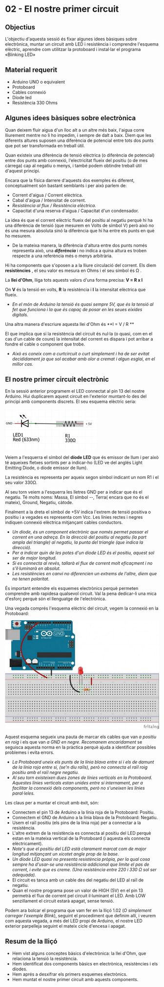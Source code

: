 # 02 - El nostre primer circuit

[img1]: ./Imatges/ard_02_01.png "Esquema elèctric"
[img2]: ./Imatges/ard_02_02.jpg "Esquema de muntatge"

## Objectius

L'objectiu d'aquesta sessió és fixar algunes idees bàsiques sobre electrònica, muntar un circuit amb LED i resistència i comprendre l'esquema elèctric, aprendre com utilitzar la protoboard i instal·lar el programa «Blinking LED»

## Material requerit

- Arduino UNO o equivalent
- Protoboard
- Cables connexió
- Díode led
- Resistència 330 Ohms

## Algunes idees bàsiques sobre electrònica

Quan deixem fluir aigua d'un lloc alt a un altre més baix, l'aigua corre lliurement mentre no li ho impedim, i sempre de dalt a baix. Diem que les diferents altures suposen una diferència de potencial entre tots dos punts que pot ser transformada en treball útil.

Quan existeix una diferència de tensió elèctrica (o diferència de potencial) entre dos punts amb connexió, l'electricitat flueix del positiu (o de mes càrrega) cap al negatiu o menys, i també podem obtindre treball útil d'aquest principi.

Encara que la física darrere d'aquests dos exemples és diferent, conceptualment són bastant semblants i per això parlem de:

- Corrent d'aigua / Corrent elèctrica.
- Cabal d'aigua / Intensitat de corrent.
- _Resistència al flux / Resistència elèctrica._
- Capacitat d'una reserva d'aigua / Capacitat d'un condensador.

La idea és que el corrent elèctric flueix del positiu al negatiu perquè hi ha una diferència de tensió (que mesurem en Volts de símbol V) però això no és una mesura absoluta sinó la diferència que hi ha entre els punts en què ho mesurem.

- De la mateixa manera, la diferència d'altura entre dos punts només representa això, una **_diferència_** i no indica a quina altura es troben respecte a una referència més o menys arbitrària.

Hi ha components que s'oposen a a la lliure circulació del corrent. Els diem **resistències** , el seu valor es mesura en Ohms i el seu símbol és Ω .

La **llei d'Ohm**, lliga tots aquests valors d'una forma precisa: **V = R x I**

On **V** és la tensió en volts, **R** la resistència i **I** la intensitat elèctrica que flueix.

- _En el món de Arduino la tensió és quasi sempre 5V, que és la tensió al fet que funciona i la que és capaç de posar en les seues eixides digitals._

Una altra manera d'escriure aquesta llei d'Ohm és **I = V / R **

El que implica que si la resistència del circuit és nul·la (o quasi, com en el cas d'un cable de coure) la intensitat del corrent es dispara i pot arribar a fondre el cable o component que trobe.

- _Això es coneix com a curtcircuit o curt simplement i ha de ser evitat decididament ja que sol acabar amb olor a cremat i algun esglai, en el millor cas._

## El nostre primer circuit electrònic

En la sessió anterior programem el LED connectat al pin 13 del nostre Arduino. Hui duplicarem aquest circuit en l'exterior muntant-lo des del principi amb components discrets. El seu esquema elèctric seria:

![Esquema elèctric][img1]

Veiem a l'esquerra el símbol del **díode LED** que és emissor de llum i per això té aqueixes fletxes sortints per a indicar-ho (LED ve del anglés Light Emitting Diode, o díode emissor de llum).

La resistència es representa per aqueix segon símbol indicant un nom R1 i el seu valor 330Ω.

Al seu torn veiem a l'esquerra les lletres GND per a indicar que és el negatiu. Té molts noms: Massa, El símbol --, Terra( encara que no és el mateix), Ground, Negatiu, càtode.

Finalment a la dreta el símbol de +5V indica l'extrem de tensió positiva o positiu i a vegades es representa com Vcc. Les línies rectes i negres indiquen connexió elèctrica mitjançant cables conductors.

- _Un díode, és un component electrònic que només permet passar el corrent en una adreça. En la direcció del positiu al negatiu (la part ampla del triangle) al negatiu, la punta del triangle (que indica la direcció)._
- _Per a indicar quin de les potes d'un díode LED és el positiu, aquest sol ser de major longitud._
- _Si es connecta al revés, tallarà el flux de corrent molt eficaçment i no s'il·luminarà en absolut._
- _Les resistències en canvi no diferencien un extrems de l'altre, diem que no tenen polaritat._

És important entendre els esquemes electrònics perquè permeten comprendre amb rapidesa qualsevol circuit. Val la pena dedicar-li una mica d'esforç perquè són el llenguatge de l'electrònica.

Una vegada comprés l'esquema elèctric del circuit, vegem la connexió en la Protoboard:

![Esquema de muntatge][img2]

Aquest esquema segueix una pauta de marcar els cables que van _a positiu en roig_ i els que van _a GND en negre_. _Recomanem encaridament_ se seguisca aquesta norma en la pràctica perquè ajuda a identificar possibles problemes i evita errors.

- _La Protoboard uneix els punts de la línia blava entre si i els de damunt de la línia roja entre si, (se'n diu raïls), però no connecta el raïl roig positiu amb el raïl negre negatiu._
- _Al seu torn existeixen dues zones de línies verticals en la Protoboard. Aquestes línies verticals estan unides entre si internament, per a facilitar la connexió dels components, però no s'uneixen les línies paral·leles._

Les claus per a muntar el circuit amb èxit, són:

- Connectem el pin 13 de Arduino a la línia roja de la Protoboard: Positiu.
- Connectem el GND de Arduino a la línia blava de la Protoboard: Negatiu.
- Usem el raïl positiu (els pins de la línia roja) per a connectar a la resistència.
- L'altre extrem de la resistència es connecta al positiu del LED perquè estan en la mateixa vertical de la Protoboard (i aquesta els connecta elèctricament).
- _Note's que el positiu del LED està clarament marcat com de major longitud mitjançant un xicotet angle prop de la base_.
- _Un díode LED quasi no presenta resistència pròpia, per la qual cosa sempre ha d'usar-se una resistència addicional que limite el pas de corrent, i evite que es creme. (Una resistència entre 220 i 330 Ω sol ser adequada)._
- El circuit es tanca amb un cable des del negatiu del LED al raïl de negatiu.
- Quan el nostre programa pose un valor de HIGH (5V) en el pin 13 permetrà el flux de corrent pel circuit il·luminant el LED. Amb LOW senzillament el circuit estarà apagat, sense tensió.

Podem ara bolcar el programa que vam fer en la lliçó 1.02 (_O simplement carregar l'exemple Blink_), seguint el procediment que definim allí, i veurem com aquesta vegada, a més del LED propi de Arduino, el nostre LED exterior parpelleja seguint el mateix cicle d'encesa i apagat.

## Resum de la lliçó

- Hem vist alguns conceptes bàsics d'electrònica: la llei d'Ohm, que relaciona la tensió la resistència.
- Hem identificat dos components bàsics en electrònica, resistències i els díodes.
- Hem aprés a desxifrar els primers esquemes electrònics.
- Hem muntat el nostre primer circuit amb aquests components.
